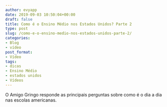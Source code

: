 ```yaml
---
author: evyapp
date: 2019-09-03 10:50:04+00:00
draft: false
title: Como é o Ensino Médio nos Estados Unidos? Parte 2
type: post
slug: /como-e-o-ensino-medio-nos-estados-unidos-parte-2/
categories:
- Blog
- vídeo
post_format:
- Vídeo
tags:
- dicas
- Ensino Médio
- estados unidos
- Vídeos
---
```





O Amigo Gringo responde as principais perguntas sobre como é o dia a dia nas escolas americanas.



